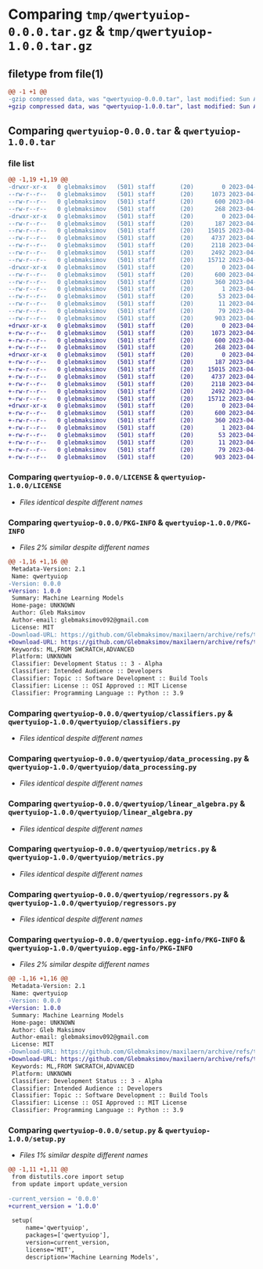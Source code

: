 # Comparing `tmp/qwertyuiop-0.0.0.tar.gz` & `tmp/qwertyuiop-1.0.0.tar.gz`

## filetype from file(1)

```diff
@@ -1 +1 @@
-gzip compressed data, was "qwertyuiop-0.0.0.tar", last modified: Sun Apr 23 12:22:05 2023, max compression
+gzip compressed data, was "qwertyuiop-1.0.0.tar", last modified: Sun Apr 23 12:26:30 2023, max compression
```

## Comparing `qwertyuiop-0.0.0.tar` & `qwertyuiop-1.0.0.tar`

### file list

```diff
@@ -1,19 +1,19 @@
-drwxr-xr-x   0 glebmaksimov   (501) staff       (20)        0 2023-04-23 12:22:05.920590 qwertyuiop-0.0.0/
--rw-r--r--   0 glebmaksimov   (501) staff       (20)     1073 2023-04-21 13:24:22.000000 qwertyuiop-0.0.0/LICENSE
--rw-r--r--   0 glebmaksimov   (501) staff       (20)      600 2023-04-23 12:22:05.920651 qwertyuiop-0.0.0/PKG-INFO
--rw-r--r--   0 glebmaksimov   (501) staff       (20)      268 2023-04-21 15:13:38.000000 qwertyuiop-0.0.0/README.md
-drwxr-xr-x   0 glebmaksimov   (501) staff       (20)        0 2023-04-23 12:22:05.919712 qwertyuiop-0.0.0/qwertyuiop/
--rw-r--r--   0 glebmaksimov   (501) staff       (20)      187 2023-04-23 12:21:14.000000 qwertyuiop-0.0.0/qwertyuiop/__init__.py
--rw-r--r--   0 glebmaksimov   (501) staff       (20)    15015 2023-04-22 07:51:57.000000 qwertyuiop-0.0.0/qwertyuiop/classifiers.py
--rw-r--r--   0 glebmaksimov   (501) staff       (20)     4737 2023-04-01 13:58:17.000000 qwertyuiop-0.0.0/qwertyuiop/data_processing.py
--rw-r--r--   0 glebmaksimov   (501) staff       (20)     2118 2023-04-03 14:34:37.000000 qwertyuiop-0.0.0/qwertyuiop/linear_algebra.py
--rw-r--r--   0 glebmaksimov   (501) staff       (20)     2492 2023-04-16 09:06:30.000000 qwertyuiop-0.0.0/qwertyuiop/metrics.py
--rw-r--r--   0 glebmaksimov   (501) staff       (20)    15712 2023-04-21 13:58:28.000000 qwertyuiop-0.0.0/qwertyuiop/regressors.py
-drwxr-xr-x   0 glebmaksimov   (501) staff       (20)        0 2023-04-23 12:22:05.920498 qwertyuiop-0.0.0/qwertyuiop.egg-info/
--rw-r--r--   0 glebmaksimov   (501) staff       (20)      600 2023-04-23 12:22:05.000000 qwertyuiop-0.0.0/qwertyuiop.egg-info/PKG-INFO
--rw-r--r--   0 glebmaksimov   (501) staff       (20)      360 2023-04-23 12:22:05.000000 qwertyuiop-0.0.0/qwertyuiop.egg-info/SOURCES.txt
--rw-r--r--   0 glebmaksimov   (501) staff       (20)        1 2023-04-23 12:22:05.000000 qwertyuiop-0.0.0/qwertyuiop.egg-info/dependency_links.txt
--rw-r--r--   0 glebmaksimov   (501) staff       (20)       53 2023-04-23 12:22:05.000000 qwertyuiop-0.0.0/qwertyuiop.egg-info/requires.txt
--rw-r--r--   0 glebmaksimov   (501) staff       (20)       11 2023-04-23 12:22:05.000000 qwertyuiop-0.0.0/qwertyuiop.egg-info/top_level.txt
--rw-r--r--   0 glebmaksimov   (501) staff       (20)       79 2023-04-23 12:22:05.920885 qwertyuiop-0.0.0/setup.cfg
--rw-r--r--   0 glebmaksimov   (501) staff       (20)      903 2023-04-23 12:21:33.000000 qwertyuiop-0.0.0/setup.py
+drwxr-xr-x   0 glebmaksimov   (501) staff       (20)        0 2023-04-23 12:26:30.870058 qwertyuiop-1.0.0/
+-rw-r--r--   0 glebmaksimov   (501) staff       (20)     1073 2023-04-21 13:24:22.000000 qwertyuiop-1.0.0/LICENSE
+-rw-r--r--   0 glebmaksimov   (501) staff       (20)      600 2023-04-23 12:26:30.870140 qwertyuiop-1.0.0/PKG-INFO
+-rw-r--r--   0 glebmaksimov   (501) staff       (20)      268 2023-04-21 15:13:38.000000 qwertyuiop-1.0.0/README.md
+drwxr-xr-x   0 glebmaksimov   (501) staff       (20)        0 2023-04-23 12:26:30.869143 qwertyuiop-1.0.0/qwertyuiop/
+-rw-r--r--   0 glebmaksimov   (501) staff       (20)      187 2023-04-23 12:21:14.000000 qwertyuiop-1.0.0/qwertyuiop/__init__.py
+-rw-r--r--   0 glebmaksimov   (501) staff       (20)    15015 2023-04-22 07:51:57.000000 qwertyuiop-1.0.0/qwertyuiop/classifiers.py
+-rw-r--r--   0 glebmaksimov   (501) staff       (20)     4737 2023-04-01 13:58:17.000000 qwertyuiop-1.0.0/qwertyuiop/data_processing.py
+-rw-r--r--   0 glebmaksimov   (501) staff       (20)     2118 2023-04-03 14:34:37.000000 qwertyuiop-1.0.0/qwertyuiop/linear_algebra.py
+-rw-r--r--   0 glebmaksimov   (501) staff       (20)     2492 2023-04-16 09:06:30.000000 qwertyuiop-1.0.0/qwertyuiop/metrics.py
+-rw-r--r--   0 glebmaksimov   (501) staff       (20)    15712 2023-04-21 13:58:28.000000 qwertyuiop-1.0.0/qwertyuiop/regressors.py
+drwxr-xr-x   0 glebmaksimov   (501) staff       (20)        0 2023-04-23 12:26:30.869929 qwertyuiop-1.0.0/qwertyuiop.egg-info/
+-rw-r--r--   0 glebmaksimov   (501) staff       (20)      600 2023-04-23 12:26:30.000000 qwertyuiop-1.0.0/qwertyuiop.egg-info/PKG-INFO
+-rw-r--r--   0 glebmaksimov   (501) staff       (20)      360 2023-04-23 12:26:30.000000 qwertyuiop-1.0.0/qwertyuiop.egg-info/SOURCES.txt
+-rw-r--r--   0 glebmaksimov   (501) staff       (20)        1 2023-04-23 12:26:30.000000 qwertyuiop-1.0.0/qwertyuiop.egg-info/dependency_links.txt
+-rw-r--r--   0 glebmaksimov   (501) staff       (20)       53 2023-04-23 12:26:30.000000 qwertyuiop-1.0.0/qwertyuiop.egg-info/requires.txt
+-rw-r--r--   0 glebmaksimov   (501) staff       (20)       11 2023-04-23 12:26:30.000000 qwertyuiop-1.0.0/qwertyuiop.egg-info/top_level.txt
+-rw-r--r--   0 glebmaksimov   (501) staff       (20)       79 2023-04-23 12:26:30.870352 qwertyuiop-1.0.0/setup.cfg
+-rw-r--r--   0 glebmaksimov   (501) staff       (20)      903 2023-04-23 12:26:22.000000 qwertyuiop-1.0.0/setup.py
```

### Comparing `qwertyuiop-0.0.0/LICENSE` & `qwertyuiop-1.0.0/LICENSE`

 * *Files identical despite different names*

### Comparing `qwertyuiop-0.0.0/PKG-INFO` & `qwertyuiop-1.0.0/PKG-INFO`

 * *Files 2% similar despite different names*

```diff
@@ -1,16 +1,16 @@
 Metadata-Version: 2.1
 Name: qwertyuiop
-Version: 0.0.0
+Version: 1.0.0
 Summary: Machine Learning Models
 Home-page: UNKNOWN
 Author: Gleb Maksimov
 Author-email: glebmaksimov092@gmail.com
 License: MIT
-Download-URL: https://github.com/Glebmaksimov/maxilaern/archive/refs/tags/0.0.0.tar.gz
+Download-URL: https://github.com/Glebmaksimov/maxilaern/archive/refs/tags/1.0.0.tar.gz
 Keywords: ML,FROM SWCRATCH,ADVANCED
 Platform: UNKNOWN
 Classifier: Development Status :: 3 - Alpha
 Classifier: Intended Audience :: Developers
 Classifier: Topic :: Software Development :: Build Tools
 Classifier: License :: OSI Approved :: MIT License
 Classifier: Programming Language :: Python :: 3.9
```

### Comparing `qwertyuiop-0.0.0/qwertyuiop/classifiers.py` & `qwertyuiop-1.0.0/qwertyuiop/classifiers.py`

 * *Files identical despite different names*

### Comparing `qwertyuiop-0.0.0/qwertyuiop/data_processing.py` & `qwertyuiop-1.0.0/qwertyuiop/data_processing.py`

 * *Files identical despite different names*

### Comparing `qwertyuiop-0.0.0/qwertyuiop/linear_algebra.py` & `qwertyuiop-1.0.0/qwertyuiop/linear_algebra.py`

 * *Files identical despite different names*

### Comparing `qwertyuiop-0.0.0/qwertyuiop/metrics.py` & `qwertyuiop-1.0.0/qwertyuiop/metrics.py`

 * *Files identical despite different names*

### Comparing `qwertyuiop-0.0.0/qwertyuiop/regressors.py` & `qwertyuiop-1.0.0/qwertyuiop/regressors.py`

 * *Files identical despite different names*

### Comparing `qwertyuiop-0.0.0/qwertyuiop.egg-info/PKG-INFO` & `qwertyuiop-1.0.0/qwertyuiop.egg-info/PKG-INFO`

 * *Files 2% similar despite different names*

```diff
@@ -1,16 +1,16 @@
 Metadata-Version: 2.1
 Name: qwertyuiop
-Version: 0.0.0
+Version: 1.0.0
 Summary: Machine Learning Models
 Home-page: UNKNOWN
 Author: Gleb Maksimov
 Author-email: glebmaksimov092@gmail.com
 License: MIT
-Download-URL: https://github.com/Glebmaksimov/maxilaern/archive/refs/tags/0.0.0.tar.gz
+Download-URL: https://github.com/Glebmaksimov/maxilaern/archive/refs/tags/1.0.0.tar.gz
 Keywords: ML,FROM SWCRATCH,ADVANCED
 Platform: UNKNOWN
 Classifier: Development Status :: 3 - Alpha
 Classifier: Intended Audience :: Developers
 Classifier: Topic :: Software Development :: Build Tools
 Classifier: License :: OSI Approved :: MIT License
 Classifier: Programming Language :: Python :: 3.9
```

### Comparing `qwertyuiop-0.0.0/setup.py` & `qwertyuiop-1.0.0/setup.py`

 * *Files 1% similar despite different names*

```diff
@@ -1,11 +1,11 @@
 from distutils.core import setup
 from update import update_version
 
-current_version = '0.0.0'
+current_version = '1.0.0'
 
 setup(
     name='qwertyuiop',
     packages=['qwertyuiop'],
     version=current_version,
     license='MIT',
     description='Machine Learning Models',
```

